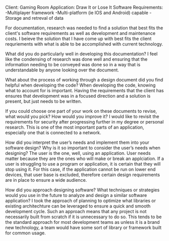 Client: Gaming Room
Application: Draw It or Lose It
Software Requirements: 
-Multiplayer framework
-Multi-platform (ie IOS and Android) capable
-Storage and retreval of data

For documentation, research was needed to find a solution that best fits the client's software requirements as well as development and maintenance costs. 
I beieve the solution that I have come up with best fits the client requriements with what is able to be accomplished with current technology.

What did you do particularly well in developing this documentation?
I feel like the condensing of research was done well and ensuring that the information needing to be conveyed was done so in a way that is understandable by anyone looking over the document. 

What about the process of working through a design document did you find helpful when developing the code?
When developing the code, knowing what to account for is important. Having the requirements that the client has ensures that development was in a focused direction and a solution is present, but just needs to be written.

If you could choose one part of your work on these documents to revise, what would you pick? How would you improve it?
I would like to revisit the requirements for security after progressing further in my degree or personal research. This is one of the most important parts of an application, especially one that is connected to a network.

How did you interpret the user’s needs and implement them into your software design? Why is it so important to consider the user’s needs when designing?
The user is the one, well, using an application. User needs matter because they are the ones who will make or break an applciation. If a user is struggling to use a program or application, it is certain that they will stop using it.
For this case, if the application cannot be run on lower end devices, that user base is excluded, therefore certain design requirements are in place to ensure a wide audience.

How did you approach designing software? What techniques or strategies would you use in the future to analyze and design a similar software application?
I took the approach of planning to optimize what libraries or existing architechture can be leveraged to ensure a quick and smooth development cycle. Such an approach means that any project is not necessarily built from scratch if it is unnecessary to do so.
This tends to be the standard approach for most development teams as unless it is a brand new technology, a team would have some sort of library or framework built for common usage.

